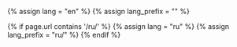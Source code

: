 {% assign lang = "en" %}
{% assign lang_prefix = "" %}

{% if page.url contains '/ru/' %}
    {% assign lang = "ru" %}
    {% assign lang_prefix = "ru/" %}
{% endif %}